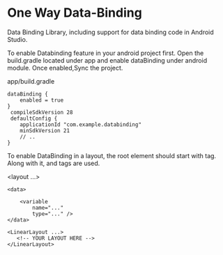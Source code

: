 # One Way Data-Binding 
 Data Binding Library, including support for data binding code in Android Studio.

To enable Databinding feature in your android project first. Open the build.gradle located under app and enable dataBinding under android module. 
 Once enabled,Sync the project.
 
 app/build.gradle



    dataBinding {
        enabled = true
    }
     compileSdkVersion 28
     defaultConfig {
        applicationId "com.example.databinding"
        minSdkVersion 21
        // ..
    }


 To enable DataBinding in a layout, the root element should start with <layout> tag. Along with it, <data> and <variable> tags are used.

<layout ...>
 
    <data>
         
        <variable
            name="..."
            type="..." />
    </data>
 
    <LinearLayout ...>
       <!-- YOUR LAYOUT HERE -->
    </LinearLayout>
</layout>

